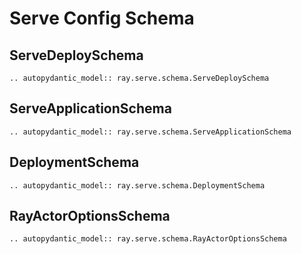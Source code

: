 # Serve Config Schema

## ServeDeploySchema
```{eval-rst}
.. autopydantic_model:: ray.serve.schema.ServeDeploySchema

```

## ServeApplicationSchema
```{eval-rst}
.. autopydantic_model:: ray.serve.schema.ServeApplicationSchema

```

## DeploymentSchema
```{eval-rst}
.. autopydantic_model:: ray.serve.schema.DeploymentSchema

```

## RayActorOptionsSchema
```{eval-rst}
.. autopydantic_model:: ray.serve.schema.RayActorOptionsSchema

```
